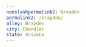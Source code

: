 ```yaml
---
﻿nonslashpermalink2: brayden
permalink2: /brayden/
alley: Brayden
city: Chandler
state: Arizona
---
```

